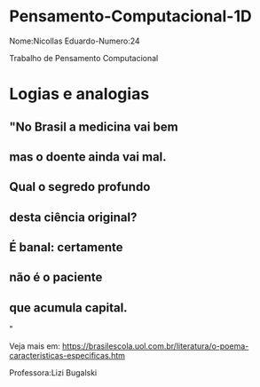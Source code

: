 # Pensamento-Computacional-1D
Nome:Nicollas Eduardo-Numero:24

Trabalho de Pensamento Computacional

# Logias e analogias

## "No Brasil a medicina vai bem

## mas o doente ainda vai mal.

## Qual o segredo profundo

## desta ciência original?

## É banal: certamente

## não é o paciente

## que acumula capital.

"

 Veja mais em: https://brasilescola.uol.com.br/literatura/o-poema-caracteristicas-especificas.htm










Professora:Lizi Bugalski
